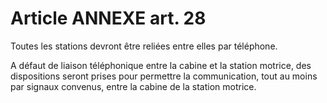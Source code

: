 # Article ANNEXE art. 28

Toutes les stations devront être reliées entre elles par téléphone.

A défaut de liaison téléphonique entre la cabine et la station motrice, des dispositions seront prises pour permettre la communication, tout au moins par signaux convenus, entre la cabine de la station motrice.
